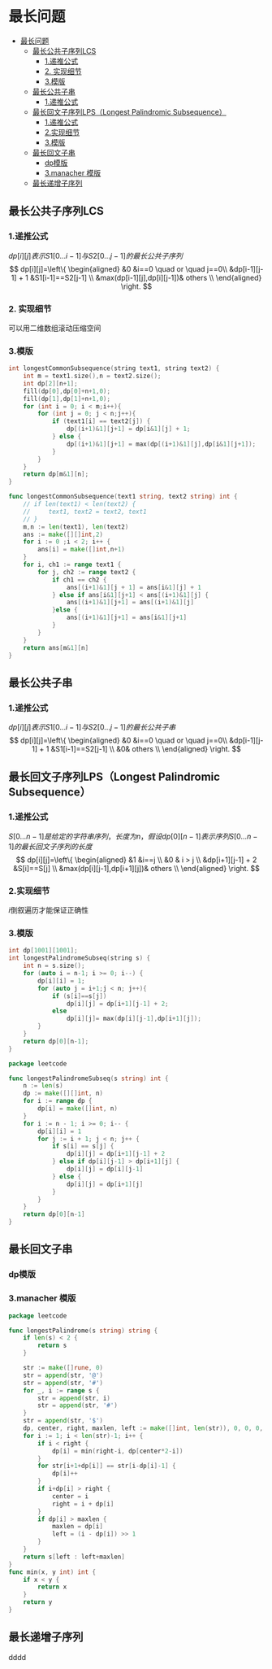 # 最长问题 #
- [最长问题](#最长问题)
  - [最长公共子序列LCS](#最长公共子序列lcs)
    - [1.递推公式](#1递推公式)
    - [2. 实现细节](#2-实现细节)
    - [3.模版](#3模版)
  - [最长公共子串](#最长公共子串)
    - [1.递推公式](#1递推公式-1)
  - [最长回文子序列LPS（Longest Palindromic Subsequence）](#最长回文子序列lpslongest-palindromic-subsequence)
    - [1.递推公式](#1递推公式-2)
    - [2.实现细节](#2实现细节)
    - [3.模版](#3模版-1)
  - [最长回文子串](#最长回文子串)
    - [dp模版](#dp模版)
    - [3.manacher 模版](#3manacher-模版)
  - [最长递增子序列](#最长递增子序列)
## 最长公共子序列LCS ##
### 1.递推公式 ###
$dp[i][j]表示S1[0...i-1]与S2[0...j-1]的最长公共子序列$
$$ dp[i][j]=\left\{
\begin{aligned}
&0 &i==0 \quad or \quad j==0\\
&dp[i-1][j-1] + 1 &S1[i-1]==S2[j-1] \\
&max(dp[i-1][j],dp[i][j-1])& others \\
\end{aligned}
\right.
$$
### 2. 实现细节
可以用二维数组滚动压缩空间
### 3.模版
```c++
int longestCommonSubsequence(string text1, string text2) {
    int m = text1.size(),n = text2.size();
    int dp[2][n+1];
    fill(dp[0],dp[0]+n+1,0);
    fill(dp[1],dp[1]+n+1,0);
    for (int i = 0; i < m;i++){
        for (int j = 0; j < n;j++){
            if (text1[i] == text2[j]) {
                dp[(i+1)&1][j+1] = dp[i&1][j] + 1;
            } else {
                dp[(i+1)&1][j+1] = max(dp[(i+1)&1][j],dp[i&1][j+1]);
            }
        }
    }
    return dp[m&1][n];
}
```
```go
func longestCommonSubsequence(text1 string, text2 string) int {
    // if len(text1) < len(text2) {
    //     text1, text2 = text2, text1
    // }
    m,n := len(text1), len(text2)
    ans := make([][]int,2)
    for i := 0 ;i < 2; i++ {
        ans[i] = make([]int,n+1)
    }
    for i, ch1 := range text1 {
        for j, ch2 := range text2 {
            if ch1 == ch2 {
                ans[(i+1)&1][j + 1] = ans[i&1][j] + 1
            } else if ans[i&1][j+1] < ans[(i+1)&1][j] {
                ans[(i+1)&1][j+1] = ans[(i+1)&1][j]
            }else {
                ans[(i+1)&1][j+1] = ans[i&1][j+1]
            }
        }
    }
    return ans[m&1][n]
}
```
## 最长公共子串 ##
### 1.递推公式 ###
$dp[i][j]表示S1[0...i-1]与S2[0...j-1]的最长公共子串$
$$ dp[i][j]=\left\{
\begin{aligned}
&0 &i==0 \quad or \quad j==0\\
&dp[i-1][j-1] + 1 &S1[i-1]==S2[j-1] \\
&0& others \\
\end{aligned}
\right.
$$
## 最长回文子序列LPS（Longest Palindromic Subsequence） ##
### 1.递推公式 ###
$S[0...n-1]是给定的字符串序列，长度为n，假设dp[0][n-1]表示序列S[0...n-1]的最长回文子序列的长度$
$$ dp[i][j]=\left\{
\begin{aligned}
&1 &i==j \\
&0 & i > j \\
&dp[i+1][j-1] + 2 &S[i]==S[j] \\
&max(dp[i][j-1],dp[i+1][j])& others \\
\end{aligned}
\right.
$$
### 2.实现细节
$i$倒叙遍历才能保证正确性
### 3.模版
```c++
int dp[1001][1001];
int longestPalindromeSubseq(string s) {
    int n = s.size();
    for (auto i = n-1; i >= 0; i--) {
        dp[i][i] = 1;
        for (auto j = i+1;j < n; j++){
            if (s[i]==s[j])
                dp[i][j] = dp[i+1][j-1] + 2;
            else
                dp[i][j]= max(dp[i][j-1],dp[i+1][j]);
        }
    }
    return dp[0][n-1];
}
```
```go
package leetcode

func longestPalindromeSubseq(s string) int {
	n := len(s)
	dp := make([][]int, n)
	for i := range dp {
		dp[i] = make([]int, n)
	}
	for i := n - 1; i >= 0; i-- {
		dp[i][i] = 1
		for j := i + 1; j < n; j++ {
			if s[i] == s[j] {
				dp[i][j] = dp[i+1][j-1] + 2
			} else if dp[i][j-1] > dp[i+1][j] {
				dp[i][j] = dp[i][j-1]
			} else {
				dp[i][j] = dp[i+1][j]
			}
		}
	}
	return dp[0][n-1]
}

```
## 最长回文子串 ##
### dp模版 ###
### 3.manacher 模版 ###
```go
package leetcode

func longestPalindrome(s string) string {
	if len(s) < 2 {
		return s
	}

	str := make([]rune, 0)
	str = append(str, '@')
	str = append(str, '#')
	for _, i := range s {
		str = append(str, i)
		str = append(str, '#')
	}
	str = append(str, '$')
	dp, center, right, maxlen, left := make([]int, len(str)), 0, 0, 0, 0
	for i := 1; i < len(str)-1; i++ {
		if i < right {
			dp[i] = min(right-i, dp[center*2-i])
		}
		for str[i+1+dp[i]] == str[i-dp[i]-1] {
			dp[i]++
		}
		if i+dp[i] > right {
			center = i
			right = i + dp[i]
		}
		if dp[i] > maxlen {
			maxlen = dp[i]
			left = (i - dp[i]) >> 1
		}
	}
	return s[left : left+maxlen]
}
func min(x, y int) int {
	if x < y {
		return x
	}
	return y
}

```
## 最长递增子序列
dddd